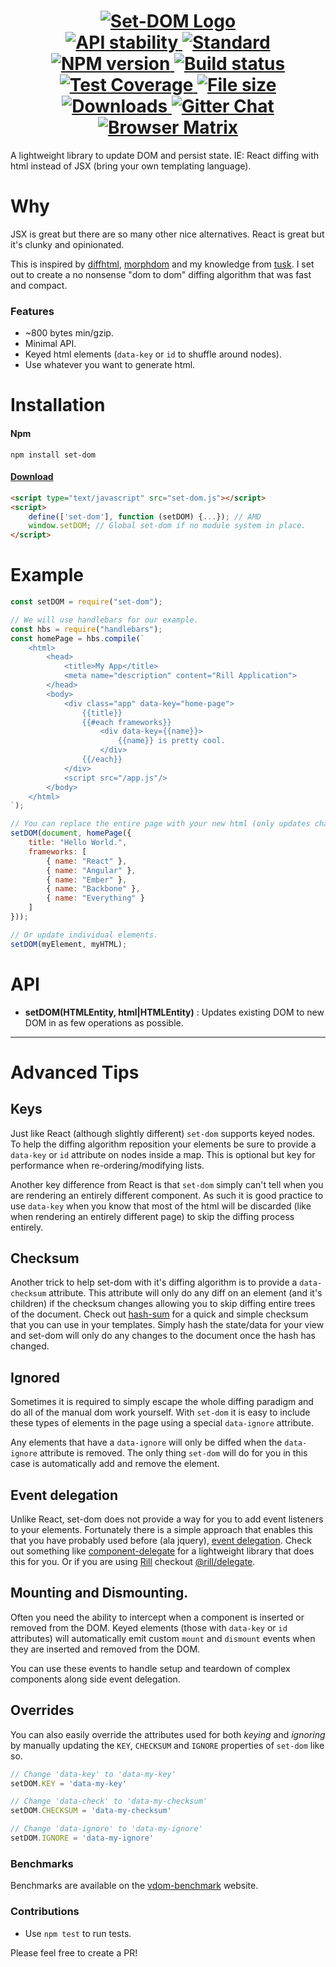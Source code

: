 <h1 align="center">
  <!-- Logo -->
  <a href="https://github.com/DylanPiercey/set-dom" alt="Set-DOM">
    <img src="https://raw.githubusercontent.com/DylanPiercey/set-dom/master/logo.png" alt="Set-DOM Logo"/>
  </a>

  <br/>

  <!-- Stability -->
  <a href="https://nodejs.org/api/documentation.html#documentation_stability_index">
    <img src="https://img.shields.io/badge/stability-stable-brightgreen.svg?style=flat-square" alt="API stability"/>
  </a>
  <!-- Standard -->
  <a href="https://github.com/feross/standard">
    <img src="https://img.shields.io/badge/code%20style-standard-brightgreen.svg?style=flat-square" alt="Standard"/>
  </a>
  <!-- NPM version -->
  <a href="https://npmjs.org/package/set-dom">
    <img src="https://img.shields.io/npm/v/set-dom.svg?style=flat-square" alt="NPM version"/>
  </a>
  <!-- Travis build -->
  <a href="https://travis-ci.org/DylanPiercey/set-dom">
  <img src="https://img.shields.io/travis/DylanPiercey/set-dom.svg?style=flat-square" alt="Build status"/>
  </a>
  <!-- Coveralls coverage -->
  <a href="https://coveralls.io/github/DylanPiercey/set-dom">
    <img src="https://img.shields.io/coveralls/DylanPiercey/set-dom.svg?style=flat-square" alt="Test Coverage"/>
  </a>
  <!-- File size -->
  <a href="https://github.com/DylanPiercey/set-dom/blob/master/dist/set-dom.js">
    <img src="https://badge-size.herokuapp.com/DylanPiercey/set-dom/master/dist/set-dom.js?style=flat-square" alt="File size"/>
  </a>
  <!-- Downloads -->
  <a href="https://npmjs.org/package/set-dom">
    <img src="https://img.shields.io/npm/dm/set-dom.svg?style=flat-square" alt="Downloads"/>
  </a>
  <!-- Gitter chat -->
  <a href="https://gitter.im/DylanPiercey/set-dom">
    <img src="https://img.shields.io/gitter/room/DylanPiercey/set-dom.svg?style=flat-square" alt="Gitter Chat"/>
  </a>

  <a href="https://saucelabs.com/beta/builds/2f92fb469e0640e0bcf94250d41af27a">
    <img src="https://saucelabs.com/browser-matrix/dylanpiercey.svg" alt="Browser Matrix">
  </a>
</h1>

A lightweight library to update DOM and persist state.
IE: React diffing with html instead of JSX (bring your own templating language).

# Why
JSX is great but there are so many other nice alternatives.
React is great but it's clunky and opinionated.

This is inspired by [diffhtml](https://github.com/tbranyen/diffhtml), [morphdom](https://github.com/patrick-steele-idem/morphdom) and my knowledge from [tusk](https://github.com/DylanPiercey/tusk). I set out to create a no nonsense "dom to dom" diffing algorithm that was fast and compact.

### Features
* ~800 bytes min/gzip.
* Minimal API.
* Keyed html elements (`data-key` or `id` to shuffle around nodes).
* Use whatever you want to generate html.

# Installation

#### Npm
```console
npm install set-dom
```

#### [Download](https://raw.githubusercontent.com/DylanPiercey/set-dom/master/dist/set-dom.js)
```html
<script type="text/javascript" src="set-dom.js"></script>
<script>
    define(['set-dom'], function (setDOM) {...}); // AMD
    window.setDOM; // Global set-dom if no module system in place.
</script>
```

# Example


```javascript
const setDOM = require("set-dom");

// We will use handlebars for our example.
const hbs = require("handlebars");
const homePage = hbs.compile(`
    <html>
        <head>
            <title>My App</title>
            <meta name="description" content="Rill Application">
        </head>
        <body>
            <div class="app" data-key="home-page">
                {{title}}
                {{#each frameworks}}
                    <div data-key={{name}}>
                        {{name}} is pretty cool.
                    </div>
                {{/each}}
            </div>
            <script src="/app.js"/>
        </body>
    </html>
`);

// You can replace the entire page with your new html (only updates changed elements).
setDOM(document, homePage({
    title: "Hello World.",
    frameworks: [
        { name: "React" },
        { name: "Angular" },
        { name: "Ember" },
        { name: "Backbone" },
        { name: "Everything" }
    ]
}));

// Or update individual elements.
setDOM(myElement, myHTML);
```

# API
+ **setDOM(HTMLEntity, html|HTMLEntity)** : Updates existing DOM to new DOM in as few operations as possible.

---

# Advanced Tips

## Keys
Just like React (although slightly different) `set-dom` supports keyed nodes.
To help the diffing algorithm reposition your elements be sure to provide a `data-key` or `id` attribute on nodes inside a map. This is optional but key for performance when re-ordering/modifying lists.

Another key difference from React is that `set-dom` simply can't tell when you are rendering an entirely different component. As such it is good practice to use `data-key` when you know that most of the html will be discarded (like when rendering an entirely different page) to skip the diffing process entirely.

## Checksum
Another trick to help set-dom with it's diffing algorithm is to provide a `data-checksum` attribute. This attribute will only do any diff on an element (and it's children) if the checksum changes allowing you to skip diffing entire trees of the document. Check out [hash-sum](https://github.com/bevacqua/hash-sum) for a quick and simple checksum that you can use in your templates. Simply hash the state/data for your view and set-dom will only do any changes to the document once the hash has changed.

## Ignored
Sometimes it is required to simply escape the whole diffing paradigm and do all of the manual dom work yourself. With `set-dom` it is easy to include these types of elements in the page using a special `data-ignore` attribute.

Any elements that have a `data-ignore` will only be diffed when the `data-ignore` attribute is removed. The only thing `set-dom` will do for you in this case is automatically add and remove the element.

## Event delegation
Unlike React, set-dom does not provide a way for you to add event listeners to your elements. Fortunately there is a simple approach that enables this that you have probably used before (ala jquery), [event delegation](https://davidwalsh.name/event-delegate). Check out something like [component-delegate](https://github.com/component/delegate) for a lightweight library that does this for you. Or if you are using [Rill](https://github.com/rill-js/rill) checkout [@rill/delegate](https://github.com/rill-js/delegate).

## Mounting and Dismounting.
Often you need the ability to intercept when a component is inserted or removed from the DOM.
Keyed elements (those with `data-key` or `id` attributes) will automatically emit custom `mount` and `dismount` events when they are inserted and removed from the DOM.

You can use these events to handle setup and teardown of complex components along side event delegation.

## Overrides
You can also easily override the attributes used for both *keying* and *ignoring* by manually updating the `KEY`, `CHECKSUM` and `IGNORE` properties of `set-dom` like so.

```js
// Change 'data-key' to 'data-my-key'
setDOM.KEY = 'data-my-key'

// Change 'data-check' to 'data-my-checksum'
setDOM.CHECKSUM = 'data-my-checksum'

// Change 'data-ignore' to 'data-my-ignore'
setDOM.IGNORE = 'data-my-ignore'
```

### Benchmarks
Benchmarks are available on the [vdom-benchmark](https://vdom-benchmark.github.io/vdom-benchmark/) website.

### Contributions

* Use `npm test` to run tests.

Please feel free to create a PR!
